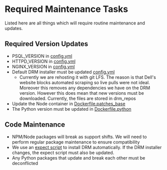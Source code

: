 # Required Maintenance Tasks

Listed here are all things which will require routine maintenance and updates.

## Required Version Updates

- PSQL_VERSION in [config.yml](./podman-build/config.yml)
- HTTPD_VERSION in [config.yml](./podman-build/config.yml)
- NGINX_VERSION in [config.yml](./podman-build/config.yml)
- Default DRM installer must be updated [config.yml](./podman-build/config.yml)
  - Currently we are rehosting it with git LFS. The reason is that Dell's website blocks automated scraping so live pulls were not ideal. Moreover this removes any dependencies we have on the DRM version. However this does mean that new versions must be downloaded. Currently, the files are stored in drm_repos
- Update the Node container in [Dockerfile.patches_base](./podman-build/Dockerfile.patches_base)
- The Python version must be updated in [Dockerfile.python](podman-build/python_container/Dockerfile.python)

## Code Maintenance

- NPM/Node packages will break as support shifts. We will need to perform regular package maintenance to ensure compatibility
- We use an [expect script](./podman-build/drm_install.exp) to install DRM automatically. If the DRM installer changes, the expect script must also be updated.
- Any Python packages that update and break each other must be deconflicted
